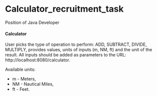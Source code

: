 # Calculator_recruitment_task
Position of Java Developer

<h4>Calculator</h4>
User picks the type of operation to perform: ADD, SUBTRACT, DIVIDE, MULTIPLY, provides values, units of inputs (m, NM, ft) and the unit of the result. All inputs should be added as parameters to the URL: http://localhost:8080/calculator.

Available units:
- m - Meters,
- NM - Nautical Miles,
- ft - Feet.
